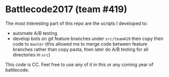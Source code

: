 # Battlecode2017 (team #419)

The most interesting part of this repo are the scripts I developed to:

- automate A/B testing
- develop bots on git feature branches under `src/team419` then copy their code to `master` (this allowed me to merge code between feature branches rather than copy pasta, then later do A/B testing for all directories in `src`)

This code is CC.  Feel free to use any of it in this or any coming year of battlecode.
